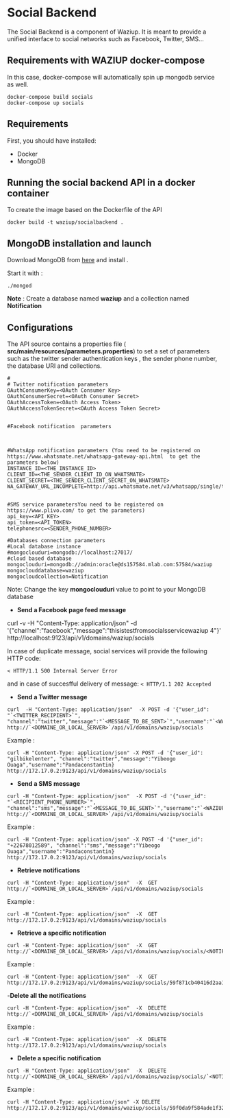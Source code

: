 
Social Backend
==============

The Social Backend is a component of Waziup.
It is meant to provide a unified interface to social networks such as Facebook, Twitter, SMS...

Requirements with WAZIUP docker-compose 
---
In this case, docker-compose will automatically spin up mongodb service as well.

```
docker-compose build socials
docker-compose up socials

```

Requirements
---

First, you should have installed:

- Docker 
- MongoDB

Running the social backend API in a docker container
---


To create the image based on the Dockerfile of the API 

```
docker build -t waziup/socialbackend .

```


MongoDB installation and launch
---

Download  MongoDB  from [here](https://www.mongodb.com/download-center?jmp=nav#community)  and install .

Start it with :

```
./mongod

```

**Note** :  Create a database named **waziup** and a collection named **Notification**


Configurations
---

The API source contains a properties file ( **src/main/resources/parameters.properties**) to set a set of parameters such as the twitter sender authentication keys ,  the sender phone number, the database URI and collections.

~~~properties
#
# Twitter notification parameters
OAuthConsumerKey=<OAuth Consumer Key>
OAuthConsumerSecret=<OAuth Consumer Secret>
OAuthAccessToken=<OAuth Access Token>
OAuthAccessTokenSecret=<OAuth Access Token Secret>


#Facebook notification  parameters



#WhatsApp notification parameters (You need to be registered on https://www.whatsmate.net/whatsapp-gateway-api.html  to get the parameters below)
INSTANCE_ID=<THE_INSTANCE_ID>
CLIENT_ID=<THE_SENDER_CLIENT_ID_ON_WHATSMATE>
CLIENT_SECRET=<THE_SENDER_CLIENT_SECRET_ON_WHATSMATE>
WA_GATEWAY_URL_INCOMPLETE=http://api.whatsmate.net/v3/whatsapp/single/text/message/


#SMS service parametersYou need to be registered on https://www.plivo.com/ to get the parameters)
api_key=<API_KEY>
api_token=<API_TOKEN>
telephonesrc=<SENDER_PHONE_NUMBER>

#Databases connection parameters
#Local database instance
#mongoclouduri=mongodb://localhost:27017/
#cloud based database
mongoclouduri=mongodb://admin:oracle@ds157584.mlab.com:57584/waziup 
mongoclouddatabase=waziup
mongocloudcollection=Notification
~~~

Note: Change the key **mongoclouduri** value to point to your MongoDB database

- **Send a Facebook page feed message**

curl -v -H "Content-Type: application/json" -d '{"channel":"facebook","message":"thisistestfromsocialsservicewaziup 4"}' http://localhost:9123/api/v1/domains/waziup/socials

In case of duplicate message, social services will provide the following HTTP code:

```< HTTP/1.1 500 Internal Server Error```

and in case of succesfful delivery of message:
```< HTTP/1.1 202 Accepted```
 
- **Send a Twitter message**

```
curl  -H "Content-Type: application/json"  -X POST -d '{"user_id": "`<TWITTER_RECIPIENT>`", "channel":"twitter","message":"`<MESSAGE_TO_BE_SENT>`","username":"`<WAZIUP_USER_CONNECTED>`"} http://`<DOMAINE_OR_LOCAL_SERVER>`/api/v1/domains/waziup/socials
```

Example :

```
curl -H "Content-Type: application/json" -X POST -d '{"user_id": "gilbikelenter", "channel":"twitter","message":"Yibeogo Ouaga","username":"Pandaconstantin} http://172.17.0.2:9123/api/v1/domains/waziup/socials
```


- **Send a SMS message**

```
curl -H "Content-Type: application/json"  -X POST -d '{"user_id": "`<RECIPIENT_PHONE_NUMBER>`", "channel":"sms","message":"`<MESSAGE_TO_BE_SENT>`","username":"`<WAZIUP_USER_CONNECTED>`"} http://`<DOMAINE_OR_LOCAL_SERVER>`/api/v1/domains/waziup/socials
```

Example :
```
curl -H "Content-Type: application/json" -X POST -d '{"user_id": "+22678012589", "channel":"sms","message":"Yibeogo Ouaga","username":"Pandaconstantin} http://172.17.0.2:9123/api/v1/domains/waziup/socials
```

- **Retrieve notifications**

```
curl -H "Content-Type: application/json"  -X  GET   http://`<DOMAINE_OR_LOCAL_SERVER>`/api/v1/domains/waziup/socials

```
Example : 

```
curl -H "Content-Type: application/json"  -X  GET   http://172.17.0.2:9123/api/v1/domains/waziup/socials

```
- **Retrieve a specific notification**
```
curl -H "Content-Type: application/json"  -X  GET   http://`<DOMAINE_OR_LOCAL_SERVER>`/api/v1/domains/waziup/socials/<NOTIFICATION_ID>

```
Example : 

```
curl -H "Content-Type: application/json"  -X  GET   http://172.17.0.2:9123/api/v1/domains/waziup/socials/59f871cb40416d2aa1b80cac

```

-**Delete all the notifications**


```
curl -H "Content-Type: application/json"  -X  DELETE   http://`<DOMAINE_OR_LOCAL_SERVER>`/api/v1/domains/waziup/socials

```

Example : 

```
curl -H "Content-Type: application/json"  -X  DELETE   http://172.17.0.2:9123/api/v1/domains/waziup/socials

```


- **Delete a specific notification**

```
curl -H "Content-Type: application/json"  -X  DELETE   http://`<DOMAINE_OR_LOCAL_SERVER>`/api/v1/domains/waziup/socials/`<NOTIFICATION_ID>`

```
Example :

```
curl -H "Content-Type: application/json" -X DELETE  http://172.17.0.2:9123/api/v1/domains/waziup/socials/59f0da9f584ade1f320c8d4a

```

